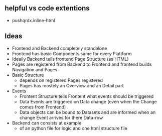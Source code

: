 ## helpful vs code extentions 
* pushqrdx.inline-html

## Ideas

* Frontend and Backend completely standalone
* Frontend has basic Components same for every Plattform 
* Ideally Backend tells frontend Page Structure (as HTML)
* Pages are registered from Backend to Frontend and frontend builds Navigation and Pages 
* Basic Structure 
    * depends on registered Pages registered
    * Pages has mostely an Overview and an Detail part
* Events
    * Frontent Structure tells Frontent what events should be triggered
    * Data Events are triggered on Data change (even when the Change comes from Frontend)
    * Data objects can be bound to Datasets and are informed when an change Event arrives for there Data-row
* Backend can consists at example 
    * of an python file for logic and one html structure file